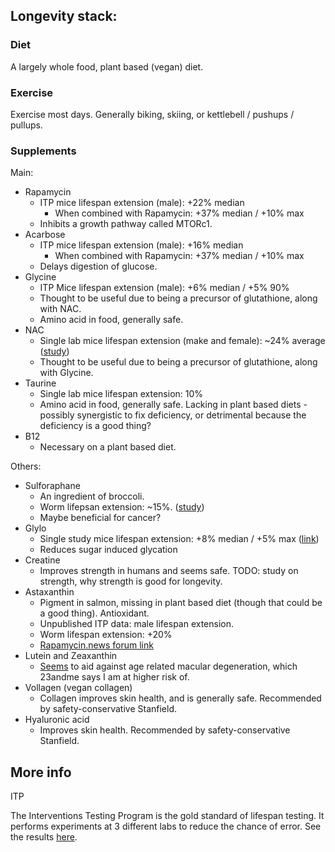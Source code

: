 ## Longevity stack:

### Diet

A largely whole food, plant based (vegan) diet.

### Exercise

Exercise most days. Generally biking, skiing, or kettlebell / pushups / pullups.

### Supplements

Main:
- Rapamycin
  - ITP mice lifespan extension (male): +22% median
    - When combined with Rapamycin: +37% median / +10% max
  - Inhibits a growth pathway called MTORc1.
- Acarbose
  - ITP mice lifespan extension (male): +16% median
    - When combined with Rapamycin: +37% median / +10% max
  - Delays digestion of glucose.
- Glycine
   - ITP Mice lifespan extension (male): +6% median / +5% 90%
   - Thought to be useful due to being a precursor of glutathione, along with NAC.
   - Amino acid in food, generally safe.
- NAC
   - Single lab mice lifespan extension (make and female): ~24% average ([study](https://www.ncbi.nlm.nih.gov/pmc/articles/PMC8912885/))
   - Thought to be useful due to being a precursor of glutathione, along with Glycine.
- Taurine
  - Single lab mice lifespan extension: 10%
  - Amino acid in food, generally safe. Lacking in plant based diets - possibly synergistic to fix deficiency, or detrimental because the deficiency is a good thing?
- B12
  - Necessary on a plant based diet.

Others:
- Sulforaphane
  - An ingredient of broccoli.
  - Worm lifepsan extension: ~15%. ([study](https://www.ncbi.nlm.nih.gov/pmc/articles/PMC7880325/))
  - Maybe beneficial for cancer?
- Glylo
  - Single study mice lifespan extension: +8% median / +5% max ([link](https://www.biorxiv.org/content/10.1101/2022.08.10.503411v1.full))
  - Reduces sugar induced glycation
- Creatine
  - Improves strength in humans and seems safe. TODO: study on strength, why strength is good for longevity.
- Astaxanthin
  - Pigment in salmon, missing in plant based diet (though that could be a good thing). Antioxidant.
  - Unpublished ITP data: male lifespan extension.
  - Worm lifespan extension: +20%
  - [Rapamycin.news forum link](https://www.rapamycin.news/t/astaxanthin-a-potential-treatment-in-disease-and-aging-lifespan-increase/1183/6)
- Lutein and Zeaxanthin
  - [Seems](https://www.medicalnewstoday.com/articles/how-much-lutein-per-day-for-macular-degeneration#lutein-and-macular-degeneration) to aid against age related macular degeneration, which 23andme says I am at higher risk of.
- Vollagen (vegan collagen)
  - Collagen improves skin health, and is generally safe. Recommended by safety-conservative Stanfield.
- Hyaluronic acid
  - Improves skin health. Recommended by safety-conservative Stanfield.


## More info

ITP

The Interventions Testing Program is the gold standard of lifespan testing. It performs experiments at 3 different labs to reduce the chance of error. See the results [here](https://phenome.jax.org/projects/ITP1).
